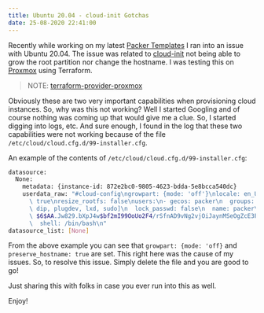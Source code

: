 ```yaml
---
title: Ubuntu 20.04 - cloud-init Gotchas
date: 25-08-2020 22:41:00
---
```


Recently while working on my latest [Packer Templates](https://github.com/mrlesmithjr/packer-templates-revisited)
I ran into an issue with Ubuntu 20.04. The issue was related to [cloud-init](https://cloud-init.io/)
not being able to grow the root partition nor change the hostname. I was testing
this on [Proxmox](https://www.proxmox.com/en/) using Terraform.

> NOTE: [terraform-provider-proxmox](https://github.com/Telmate/terraform-provider-proxmox)

Obviously these are two very important capabilities when provisioning cloud
instances. So, why was this not working? Well I started Googling and of course
nothing was coming up that would give me a clue. So, I started digging into logs, etc.
And sure enough, I found in the log that these two capabilities were not working
because of the file `/etc/cloud/cloud.cfg.d/99-installer.cfg`.

An example of the contents of `/etc/cloud/cloud.cfg.d/99-installer.cfg`:

```bash
datasource:
  None:
    metadata: {instance-id: 872e2bc0-9805-4623-bdda-5e8bcca540dc}
    userdata_raw: "#cloud-config\ngrowpart: {mode: 'off'}\nlocale: en_US.UTF-8\npreserve_hostname:\
      \ true\nresize_rootfs: false\nusers:\n- gecos: packer\n  groups: [adm, cdrom,\
      \ dip, plugdev, lxd, sudo]\n  lock_passwd: false\n  name: packer\n  passwd:\
      \ $6$AA.Jw829.bXpJ4w$bf2mI99OoUo2F4/rSfnAD9vNg2vjOiJaynMSeOgZcE3PB/OMCRgYuon74mIyzgUiXBEA8/VluqEQuZBGcQq5B.\n\
      \  shell: /bin/bash\n"
datasource_list: [None]
```

From the above example you can see that `growpart: {mode: 'off}` and
`preserve_hostname: true` are set. This right here was the cause of my issues.
So, to resolve this issue. Simply delete the file and you are good to go!

Just sharing this with folks in case you ever run into this as well.

Enjoy!
